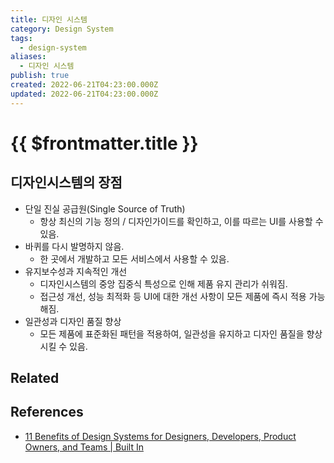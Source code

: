 ```yaml
---
title: 디자인 시스템
category: Design System
tags:
  - design-system
aliases:
  - 디자인 시스템
publish: true
created: 2022-06-21T04:23:00.000Z
updated: 2022-06-21T04:23:00.000Z
---
```


# {{ $frontmatter.title }}

## 디자인시스템의 장점

- 단일 진실 공급원(Single Source of Truth)
  - 항상 최신의 기능 정의 / 디자인가이드를 확인하고, 이를 따르는 UI를 사용할 수 있음.
- 바퀴를 다시 발명하지 않음.
  - 한 곳에서 개발하고 모든 서비스에서 사용할 수 있음.
- 유지보수성과 지속적인 개선
  - 디자인시스템의 중앙 집중식 특성으로 인해 제품 유지 관리가 쉬워짐.
  - 접근성 개선, 성능 최적화 등 UI에 대한 개선 사항이 모든 제품에 즉시 적용 가능해짐.
- 일관성과 디자인 품질 향상
  - 모든 제품에 표준화된 패턴을 적용하여, 일관성을 유지하고 디자인 품질을 향상시킬 수 있음.

## Related

## References

- [11 Benefits of Design Systems for Designers, Developers, Product Owners, and Teams | Built In](https://builtin.com/design-ux/11-benefits-design-systems)
